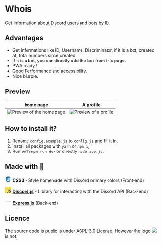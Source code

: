 # Whois

Get information about Discord users and bots by ID.

## Advantages
- Get informations like ID, Username, Discriminator, if it is a bot, created at, total numbers since created.
- If it is a bot, you can directly add the bot from this page.
- PWA ready !
- Good Performance and accessibility.
- Nice blurple.

## Preview

|home page|A profile|
|-|-|
|![Preview of the home page](https://i.thomasbnt.dev/i/fqz7v.png)|![Preview of a profile](https://i.thomasbnt.dev/i/5u80m.png)


## How to install it?

1. Rename `config.example.js` to `config.js` and fill it in,
2. Install all packages with `yarn` or `npm i`,
3. Run with `npm run dev` or directly `node app.js`.


## Made with 💚

<code><img height="20" src="https://raw.githubusercontent.com/github/explore/80688e429a7d4ef2fca1e82350fe8e3517d3494d/topics/css/css.png"></code> **CSS3** - Style homemade with Discord primary colors (Front-end)

<code><img height="20" src="https://raw.githubusercontent.com/github/explore/80688e429a7d4ef2fca1e82350fe8e3517d3494d/topics/javascript/javascript.png"></code> **[Discord.js](https://github.com/discordjs/discord.js)** - Library for interacting with the Discord API (Back-end)  

<code><img height="20" src="https://raw.githubusercontent.com/github/explore/80688e429a7d4ef2fca1e82350fe8e3517d3494d/topics/express/express.png"></code> **[Express.js](https://github.com/expressjs/express)** (Back-end)  

## Licence

The source code is public is under [AGPL-3.0 License](LICENSE). However the logo <code><img height="20" src="https://whois.mrrobot.app/img/whois.png"></code> is not.
